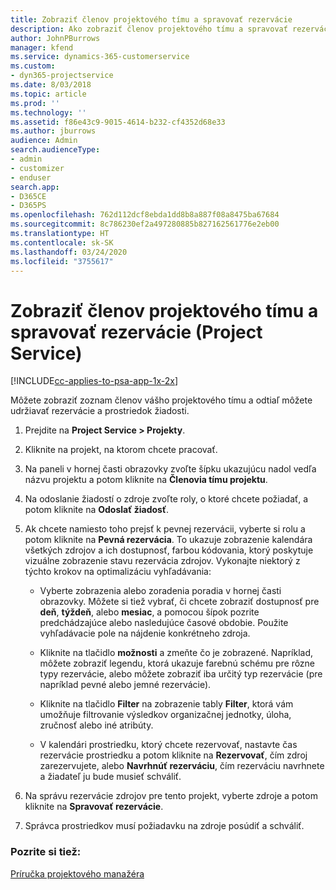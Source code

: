 ```yaml
---
title: Zobraziť členov projektového tímu a spravovať rezervácie
description: Ako zobraziť členov projektového tímu a spravovať rezervácie v Project Service
author: JohnPBurrows
manager: kfend
ms.service: dynamics-365-customerservice
ms.custom:
- dyn365-projectservice
ms.date: 8/03/2018
ms.topic: article
ms.prod: ''
ms.technology: ''
ms.assetid: f86e43c9-9015-4614-b232-cf4352d68e33
ms.author: jburrows
audience: Admin
search.audienceType:
- admin
- customizer
- enduser
search.app:
- D365CE
- D365PS
ms.openlocfilehash: 762d112dcf8ebda1dd8b8a887f08a8475ba67684
ms.sourcegitcommit: 8c786230ef2a497280885b827162561776e2eb00
ms.translationtype: HT
ms.contentlocale: sk-SK
ms.lasthandoff: 03/24/2020
ms.locfileid: "3755617"
---
```

# <a name="view-project-team-members-and-manage-bookings-project-service"></a>Zobraziť členov projektového tímu a spravovať rezervácie (Project Service)

[!INCLUDE[cc-applies-to-psa-app-1x-2x](../includes/cc-applies-to-psa-app-1x-2x.md)]

Môžete zobraziť zoznam členov vášho projektového tímu a odtiaľ môžete udržiavať rezervácie a prostriedok žiadosti.  
  
1.  Prejdite na **Project Service > Projekty**.  
  
2.  Kliknite na projekt, na ktorom chcete pracovať.  
  
3.  Na paneli v hornej časti obrazovky zvoľte šípku ukazujúcu nadol vedľa názvu projektu a potom kliknite na **Členovia tímu projektu**.  
  
4.  Na odoslanie žiadostí o zdroje zvoľte roly, o ktoré chcete požiadať, a potom kliknite na **Odoslať žiadosť**.  
  
5.  Ak chcete namiesto toho prejsť k pevnej rezervácii, vyberte si rolu a potom kliknite na **Pevná rezervácia**. To ukazuje zobrazenie kalendára všetkých zdrojov a ich dostupnosť, farbou kódovania, ktorý poskytuje vizuálne zobrazenie stavu rezervácia zdrojov. Vykonajte niektorý z týchto krokov na optimalizáciu vyhľadávania:  
  
    -   Vyberte zobrazenia alebo zoradenia poradia v hornej časti obrazovky. Môžete si tiež vybrať, či chcete zobraziť dostupnosť pre **deň**, **týždeň**, alebo **mesiac**, a pomocou šípok pozrite predchádzajúce alebo nasledujúce časové obdobie. Použite vyhľadávacie pole na nájdenie konkrétneho zdroja.  
  
    -   Kliknite na tlačidlo **možnosti** a zmeňte čo je zobrazené. Napríklad, môžete zobraziť legendu, ktorá ukazuje farebnú schému pre rôzne typy rezervácie, alebo môžete zobraziť iba určitý typ rezervácie (pre napríklad pevné alebo jemné rezervácie).  
  
    -   Kliknite na tlačidlo **Filter** na zobrazenie tably **Filter**, ktorá vám umožňuje filtrovanie výsledkov organizačnej jednotky, úloha, zručnosť alebo iné atribúty.  
  
    -   V kalendári prostriedku, ktorý chcete rezervovať, nastavte čas rezervácie prostriedku a potom kliknite na **Rezervovať**, čím zdroj zarezervujete, alebo **Navrhnúť rezerváciu**, čím rezerváciu navrhnete a žiadateľ ju bude musieť schváliť.  
  
6.  Na správu rezervácie zdrojov pre tento projekt, vyberte zdroje a potom kliknite na **Spravovať rezervácie**.  
  
7.  Správca prostriedkov musí požiadavku na zdroje posúdiť a schváliť.  
  
### <a name="see-also"></a>Pozrite si tiež:  
 [Príručka projektového manažéra](../project-service/project-manager-guide.md)
